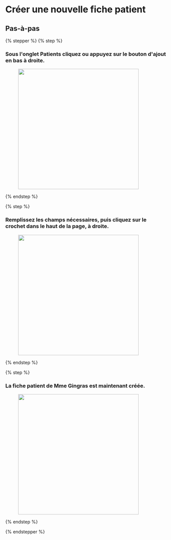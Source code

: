 # Créer une nouvelle fiche patient

## Pas-à-pas

{% stepper %}
{% step %}
### Sous l'onglet Patients cliquez ou appuyez sur le bouton d'ajout en bas à droite.

<div align="left"><figure><img src="../../.gitbook/assets/Créer une nouvelle fiche patient - Step 1.jpeg" alt="" width="375"><figcaption></figcaption></figure></div>
{% endstep %}

{% step %}
### Remplissez les champs nécessaires, puis cliquez sur le crochet dans le haut de la page, à droite.

<div align="left"><figure><img src="../../.gitbook/assets/Créer une nouvelle fiche patient - Step 2.jpeg" alt="" width="375"><figcaption></figcaption></figure></div>
{% endstep %}

{% step %}
### La fiche patient de Mme Gingras est maintenant créée.

<div align="left"><figure><img src="../../.gitbook/assets/Créer une nouvelle fiche patient - Step 3.jpeg" alt="" width="375"><figcaption></figcaption></figure></div>
{% endstep %}

{% endstepper %}